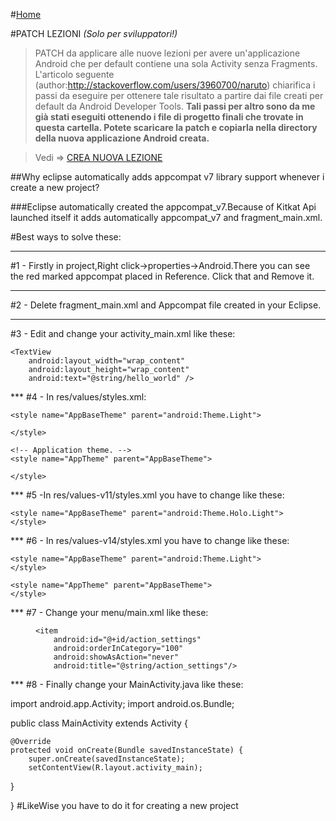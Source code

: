 #[Home](README.md)

#PATCH LEZIONI
_(Solo per sviluppatori!)_

>PATCH da applicare alle nuove lezioni per avere un'applicazione Android che per default contiene una
sola Activity senza Fragments.
L'articolo seguente (author:http://stackoverflow.com/users/3960700/naruto) chiarifica i passi da eseguire
per ottenere tale risultato a partire dai file creati per default da Android Developer Tools.
**Tali passi per altro sono da me già stati eseguiti ottenendo i file di progetto finali che trovate in questa cartella. Potete scaricare la patch e copiarla nella directory della nuova applicazione Android creata.**

>Vedi => [CREA NUOVA LEZIONE](CREA_NUOVA_LEZIONE.md)

##Why eclipse automatically adds appcompat v7 library support whenever i create a new project?


###Eclipse automatically created the appcompat_v7.Because of Kitkat Api launched itself it adds automatically appcompat_v7 and fragment_main.xml.

#Best ways to solve these:
***

#1 - Firstly 
in project,Right click->properties->Android.There you can see the red marked appcompat placed in Reference. Click that and Remove it.
***
#2 - Delete fragment_main.xml and Appcompat 
file created in your Eclipse.
***
#3 - Edit and change your activity_main.xml 
like these:

<?xml version="1.0" encoding="utf-8"?>

<RelativeLayout xmlns:android="http://schemas.android.com/apk/res/android"
    xmlns:tools="http://schemas.android.com/tools"
    android:layout_width="match_parent"
    android:layout_height="match_parent">

    <TextView
        android:layout_width="wrap_content"
        android:layout_height="wrap_content"
        android:text="@string/hello_world" />

</RelativeLayout>
***
#4 - In res/values/styles.xml:

<resources>

    <style name="AppBaseTheme" parent="android:Theme.Light">

    </style>

    <!-- Application theme. -->
    <style name="AppTheme" parent="AppBaseTheme">

    </style>

</resources>
***
#5 -In res/values-v11/styles.xml 
you have to change like these:

<resources>

    <style name="AppBaseTheme" parent="android:Theme.Holo.Light">
    </style>

</resources>
***
#6 - In res/values-v14/styles.xml 
you have to change like these:

  <resources>

    <style name="AppBaseTheme" parent="android:Theme.Light">
    </style>

    <style name="AppTheme" parent="AppBaseTheme">
    </style>

</resources>
***
#7 - Change your menu/main.xml 
like these:

<menu xmlns:android="http://schemas.android.com/apk/res/android" >

    <item
        android:id="@+id/action_settings"
        android:orderInCategory="100"
        android:showAsAction="never"
        android:title="@string/action_settings"/>

</menu>
***
#8 - Finally change your MainActivity.java 
like these:

import android.app.Activity;
import android.os.Bundle;


public class MainActivity extends Activity {


    @Override
    protected void onCreate(Bundle savedInstanceState) {
        super.onCreate(savedInstanceState);
        setContentView(R.layout.activity_main);

}

}
#LikeWise you have to do it for creating a new project
